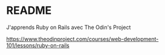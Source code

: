 # README
J'apprends Ruby on Rails avec The Odin's Project 

https://www.theodinproject.com/courses/web-development-101/lessons/ruby-on-rails
